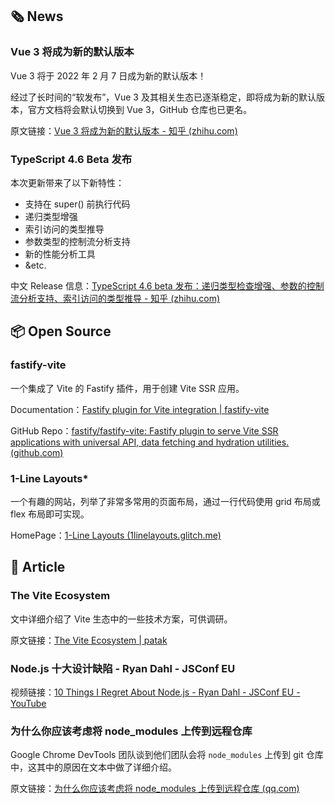 ## 🗞 News

### **Vue 3 将成为新的默认版本**

Vue 3 将于 2022 年 2 月 7 日成为新的默认版本！

经过了长时间的“软发布”，Vue 3 及其相关生态已逐渐稳定，即将成为新的默认版本，官方文档将会默认切换到 Vue 3，GitHub 仓库也已更名。

原文链接：[Vue 3 将成为新的默认版本 - 知乎 (zhihu.com)](https://zhuanlan.zhihu.com/p/460055155)

### **TypeScript 4.6 Beta 发布**

本次更新带来了以下新特性：

- 支持在 super() 前执行代码
- 递归类型增强
- 索引访问的类型推导
- 参数类型的控制流分析支持
- 新的性能分析工具
- &etc.

中文 Release 信息：[TypeScript 4.6 beta 发布：递归类型检查增强、参数的控制流分析支持、索引访问的类型推导 - 知乎 (zhihu.com)](https://zhuanlan.zhihu.com/p/460784216)

## 📦 Open Source

### **fastify-vite**

一个集成了 Vite 的 Fastify 插件，用于创建 Vite SSR 应用。

Documentation：[Fastify plugin for Vite integration | fastify-vite](https://fastify-vite.dev/)

GitHub Repo：[fastify/fastify-vite: Fastify plugin to serve Vite SSR applications with universal API, data fetching and hydration utilities. (github.com)](https://github.com/fastify/fastify-vite)

### **1-Line Layouts\***

一个有趣的网站，列举了非常多常用的页面布局，通过一行代码使用 grid 布局或 flex 布局即可实现。

HomePage：[1-Line Layouts (1linelayouts.glitch.me)](http://1linelayouts.glitch.me/)

## 📑 Article

### **The Vite Ecosystem**

文中详细介绍了 Vite 生态中的一些技术方案，可供调研。

原文链接：[The Vite Ecosystem | patak](https://patak.dev/vite/ecosystem.html)

### **Node.js 十大设计缺陷 - Ryan Dahl - JSConf EU**

视频链接：[10 Things I Regret About Node.js - Ryan Dahl - JSConf EU - YouTube](https://www.youtube.com/watch?v=M3BM9TB-8yA)

### **为什么你应该考虑将 node_modules 上传到远程仓库**

Google Chrome DevTools 团队谈到他们团队会将 `node_modules` 上传到 git 仓库中，这其中的原因在文本中做了详细介绍。

原文链接：[为什么你应该考虑将 node_modules 上传到远程仓库 (qq.com)](https://mp.weixin.qq.com/s?__biz=MjM5MTA1MjAxMQ==&mid=2651252508&idx=1&sn=50b5adf24f9007a13e7471aefd480e85)
